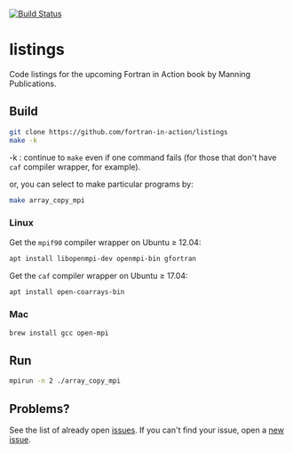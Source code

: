 [![Build Status](https://travis-ci.org/scivision/listings.svg?branch=master)](https://travis-ci.org/scivision/listings)

# listings

Code listings for the upcoming Fortran in Action book by Manning Publications.

## Build

```sh
git clone https://github.com/fortran-in-action/listings
make -k
```

-k
: continue to `make` even if one command fails (for those that don't have `caf` compiler wrapper, for example).

or, you can select to make particular programs by:
```sh
make array_copy_mpi
```

### Linux
Get the `mpif90` compiler wrapper on Ubuntu &ge; 12.04:
```sh
apt install libopenmpi-dev openmpi-bin gfortran 
```

Get the `caf` compiler wrapper on Ubuntu &ge; 17.04:
```sh
apt install open-coarrays-bin
```

### Mac
```sh
brew install gcc open-mpi
```

## Run

```sh
mpirun -n 2 ./array_copy_mpi
```





## Problems?

See the list of already open [issues](https://github.com/fortran-in-action/listings/issues/new).
If you can't find your issue, open a [new issue](https://github.com/fortran-in-action/listings/issues/new).
